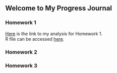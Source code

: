 ## Welcome to My Progress Journal  
### Homework 1

[Here](https://BU-IE-360.github.io/spring22-HaticeSerraHakyemez/Homework1/HtmlFile.html) is the link to my analysis for Homework 1.  
R file can be accessed [here](https://BU-IE-360.github.io/spring22-HaticeSerraHakyemez/Homework1/RmdFile.Rmd).  


### Homework 2
### Homework 3

